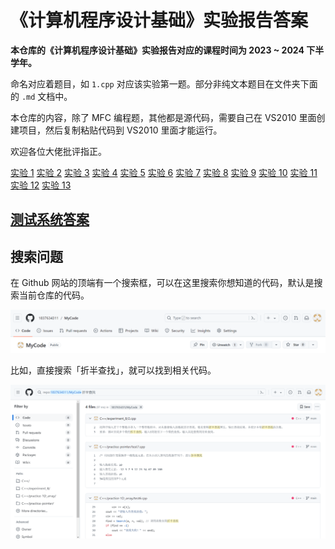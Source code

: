 # 《计算机程序设计基础》实验报告答案

**本仓库的《计算机程序设计基础》实验报告对应的课程时间为 2023 ~ 2024 下半学年。**

命名对应着题目，如 `1.cpp` 对应该实验第一题。部分非纯文本题目在文件夹下面的 `.md` 文档中。

本仓库的内容，除了 MFC 编程题，其他都是源代码，需要自己在 VS2010 里面创建项目，然后复制粘贴代码到 VS2010 里面才能运行。

欢迎各位大佬批评指正。

[实验 1](./experiment/experiment_1)
[实验 2](./experiment/experiment_2)
[实验 3](./experiment/experiment_3)
[实验 4](./experiment/experiment_4)
[实验 5](./experiment/experiment_5)
[实验 6](./experiment/experiment_6)
[实验 7](./experiment/experiment_7)
[实验 8](./experiment/experiment_8)
[实验 9](./experiment/experiment_9)
[实验 10](./experiment/experiment_10)
[实验 11](./experiment/experiment_11)
[实验 12](./experiment/experiment_12)
[实验 13](./experiment/experiment_13)

## [测试系统答案](./测试系统答案.md)

## 搜索问题

在 Github 网站的顶端有一个搜索框，可以在这里搜索你想知道的代码，默认是搜索当前仓库的代码。

![搜索框](./assets/search_bar.png)

比如，直接搜索「折半查找」，就可以找到相关代码。

![搜索结果](./assets/result.png)
